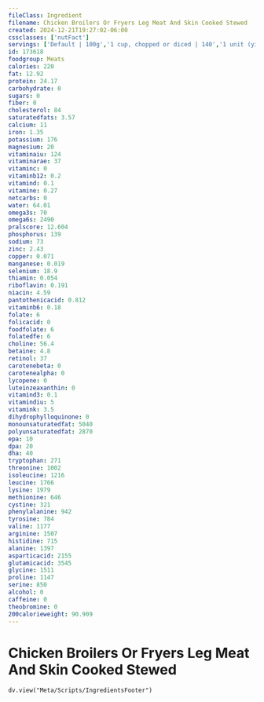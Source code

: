```yaml
---
fileClass: Ingredient
filename: Chicken Broilers Or Fryers Leg Meat And Skin Cooked Stewed
created: 2024-12-21T19:27:02-06:00
cssclasses: ['nutFact']
servings: ['Default | 100g','1 cup, chopped or diced | 140','1 unit (yield from 1 lb ready-to-cook chicken) | 75','1 leg, bone removed | 125']
id: 173618
foodgroup: Meats
calories: 220
fat: 12.92
protein: 24.17
carbohydrate: 0
sugars: 0
fiber: 0
cholesterol: 84
saturatedfats: 3.57
calcium: 11
iron: 1.35
potassium: 176
magnesium: 20
vitaminaiu: 124
vitaminarae: 37
vitaminc: 0
vitaminb12: 0.2
vitamind: 0.1
vitamine: 0.27
netcarbs: 0
water: 64.01
omega3s: 70
omega6s: 2490
pralscore: 12.604
phosphorus: 139
sodium: 73
zinc: 2.43
copper: 0.071
manganese: 0.019
selenium: 18.9
thiamin: 0.054
riboflavin: 0.191
niacin: 4.59
pantothenicacid: 0.812
vitaminb6: 0.18
folate: 6
folicacid: 0
foodfolate: 6
folatedfe: 6
choline: 56.4
betaine: 4.8
retinol: 37
carotenebeta: 0
carotenealpha: 0
lycopene: 0
luteinzeaxanthin: 0
vitamind3: 0.1
vitamindiu: 5
vitamink: 3.5
dihydrophylloquinone: 0
monounsaturatedfat: 5040
polyunsaturatedfat: 2870
epa: 10
dpa: 20
dha: 40
tryptophan: 271
threonine: 1002
isoleucine: 1216
leucine: 1766
lysine: 1979
methionine: 646
cystine: 321
phenylalanine: 942
tyrosine: 784
valine: 1177
arginine: 1507
histidine: 715
alanine: 1397
asparticacid: 2155
glutamicacid: 3545
glycine: 1511
proline: 1147
serine: 850
alcohol: 0
caffeine: 0
theobromine: 0
200calorieweight: 90.909
---
```


# Chicken Broilers Or Fryers Leg Meat And Skin Cooked Stewed

```dataviewjs
dv.view("Meta/Scripts/IngredientsFooter")
```